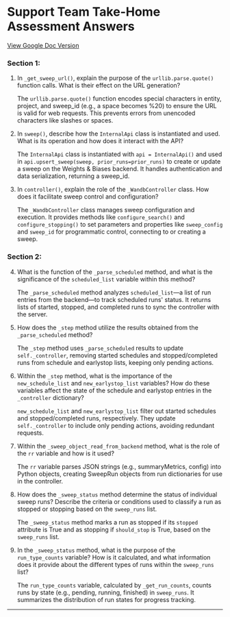 # Support Team Take-Home Assessment Answers

[View Google Doc Version](https://docs.google.com/document/d/154R35DxuTyABwhDU7-_eVlaeRQ4hc-VWCZujx8o8vQo/edit?usp=sharing)

### Section 1:

1. In `_get_sweep_url()`, explain the purpose of the `urllib.parse.quote()` function calls. What is their effect on the URL generation?
   
   The `urllib.parse.quote()` function encodes special characters in entity, project, and sweep_id (e.g., a space becomes %20) to ensure the URL is valid for web requests. This prevents errors from unencoded characters like slashes or spaces.

2. In `sweep()`, describe how the `InternalApi` class is instantiated and used. What is its operation and how does it interact with the API?
   
   The `InternalApi` class is instantiated with `api = InternalApi()` and used in `api.upsert_sweep(sweep, prior_runs=prior_runs)` to create or update a sweep on the Weights & Biases backend. It handles authentication and data serialization, returning a sweep_id.

3. In `controller()`, explain the role of the `_WandbController` class. How does it facilitate sweep control and configuration?
   
   The `_WandbController` class manages sweep configuration and execution. It provides methods like `configure_search()` and `configure_stopping()` to set parameters and properties like `sweep_config` and `sweep_id` for programmatic control, connecting to or creating a sweep.

### Section 2:

4. What is the function of the `_parse_scheduled` method, and what is the significance of the `scheduled_list` variable within this method?
   
   The `_parse_scheduled` method analyzes `scheduled_list`—a list of run entries from the backend—to track scheduled runs' status. It returns lists of started, stopped, and completed runs to sync the controller with the server.

5. How does the `_step` method utilize the results obtained from the `_parse_scheduled` method?
   
   The `_step` method uses `_parse_scheduled` results to update `self._controller`, removing started schedules and stopped/completed runs from schedule and earlystop lists, keeping only pending actions.

6. Within the `_step` method, what is the importance of the `new_schedule_list` and `new_earlystop_list` variables? How do these variables affect the state of the schedule and earlystop entries in the `_controller` dictionary?
   
   `new_schedule_list` and `new_earlystop_list` filter out started schedules and stopped/completed runs, respectively. They update `self._controller` to include only pending actions, avoiding redundant requests.

7. Within the `_sweep_object_read_from_backend` method, what is the role of the `rr` variable and how is it used?
   
   The `rr` variable parses JSON strings (e.g., summaryMetrics, config) into Python objects, creating SweepRun objects from run dictionaries for use in the controller.

8. How does the `_sweep_status` method determine the status of individual sweep runs? Describe the criteria or conditions used to classify a run as stopped or stopping based on the `sweep_runs` list.
   
   The `_sweep_status` method marks a run as stopped if its `stopped` attribute is True and as stopping if `should_stop` is True, based on the `sweep_runs` list.

9. In the `_sweep_status` method, what is the purpose of the `run_type_counts` variable? How is it calculated, and what information does it provide about the different types of runs within the `sweep_runs` list?
   
   The `run_type_counts` variable, calculated by `_get_run_counts`, counts runs by state (e.g., pending, running, finished) in `sweep_runs`. It summarizes the distribution of run states for progress tracking.

---

